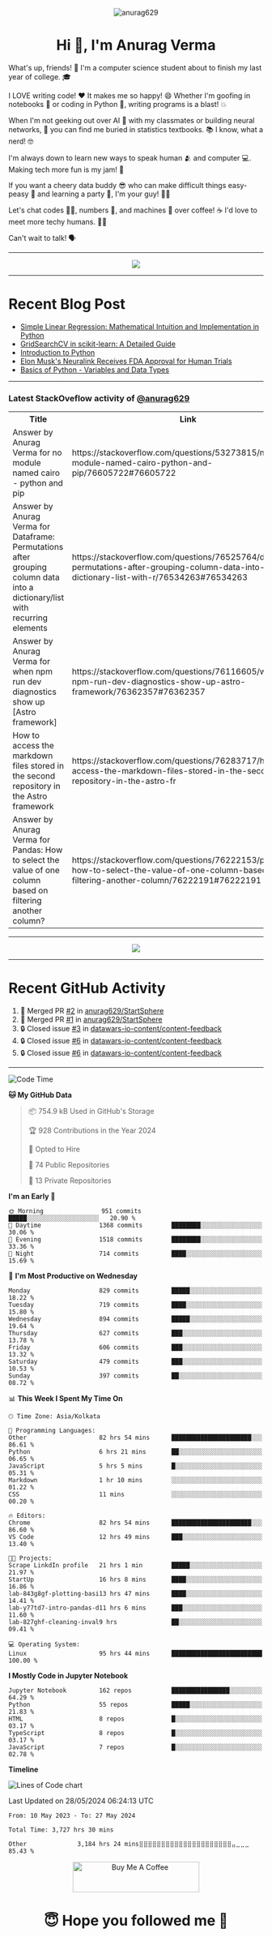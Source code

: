 

<p align="center"> <img src="https://komarev.com/ghpvc/?username=anurag629&label=Profile%20views&color=0e75b6&style=flat" alt="anurag629" /> </p>

<h1 align="center">Hi 👋, I'm Anurag Verma</h1>

What's up, friends! 👋 I'm a computer science student about to finish my last year of college. 🎓

I LOVE writing code! ❤️ It makes me so happy! 😄 Whether I'm goofing in notebooks 📓 or coding in Python 🐍, writing programs is a blast! 💥

When I'm not geeking out over AI 🤖 with my classmates or building neural networks, 🧠 you can find me buried in statistics textbooks. 📚 I know, what a nerd! 🤓

I'm always down to learn new ways to speak human 🫂 and computer 💻. Making tech more fun is my jam! 🍇

If you want a cheery data buddy 😎 who can make difficult things easy-peasy 🥝 and learning a party 🎉, I'm your guy! 🙋‍♂️

Let's chat codes 👨‍💻, numbers 🧮, and machines 🤖 over coffee! ☕ I'd love to meet more techy humans. 💁‍♂️

Can't wait to talk! 🗣️

---

<p align="center">
  <img src="https://spotify-github-profile.vercel.app/api/view.svg?uid=mwvywke3fo2gajpenodnmobfh&cover_image=true&theme=default&show_offline=false&background_color=121212&interchange=false&bar_color=53b14f&bar_color_cover=true">
</p>

---

# Recent Blog Post

<!-- BLOG-POST-LIST:START -->
- [Simple Linear Regression: Mathematical Intuition and Implementation in Python](https://codercops.tech/blog/machine-learning-algorithms/simple-linear-regression-mathematical-intuation)
- [GridSearchCV in scikit-learn: A Detailed Guide](https://codercops.tech/blog/gridsearchcv-in-scikit-learn-a-detailed-guide)
- [Introduction to Python](https://codercops.tech/blog/python-tutorial/introduction-to-python)
- [Elon Musk&#39;s Neuralink Receives FDA Approval for Human Trials](https://codercops.tech/blog/elon-musks-neuralink-receives-fda-approval-for-human-trials)
- [Basics of Python - Variables and Data Types](https://codercops.tech/blog/python-basics-of-python-variables-and-data-types)
<!-- BLOG-POST-LIST:END -->

---

### Latest StackOveflow activity of [@anurag629](https://github.com/anurag629)
<table>
  <tr><th>Title</th><th>Link</th></tr>
  <!-- STACKOVERFLOW:START --><tr><td>Answer by Anurag Verma for no module named cairo - python and pip</td><td>https://stackoverflow.com/questions/53273815/no-module-named-cairo-python-and-pip/76605722#76605722</td></tr><tr><td>Answer by Anurag Verma for Dataframe: Permutations after grouping column data into a dictionary/list with recurring elements</td><td>https://stackoverflow.com/questions/76525764/dataframe-permutations-after-grouping-column-data-into-a-dictionary-list-with-r/76534263#76534263</td></tr><tr><td>Answer by Anurag Verma for when npm run dev diagnostics show up [Astro framework]</td><td>https://stackoverflow.com/questions/76116605/when-npm-run-dev-diagnostics-show-up-astro-framework/76362357#76362357</td></tr><tr><td>How to access the markdown files stored in the second repository in the Astro framework</td><td>https://stackoverflow.com/questions/76283717/how-to-access-the-markdown-files-stored-in-the-second-repository-in-the-astro-fr</td></tr><tr><td>Answer by Anurag Verma for Pandas: How to select the value of one column based on filtering another column?</td><td>https://stackoverflow.com/questions/76222153/pandas-how-to-select-the-value-of-one-column-based-on-filtering-another-column/76222191#76222191</td></tr><!-- STACKOVERFLOW:END -->
</table>

---

<p align="center">
  <img alig src="https://github-profile-trophy.vercel.app/?username=anurag629&theme=onedark&column=-1" />
</p>

---

# Recent GitHub Activity
<!--START_SECTION:activity-->
1. 🎉 Merged PR [#2](https://github.com/anurag629/StartSphere/pull/2) in [anurag629/StartSphere](https://github.com/anurag629/StartSphere)
2. 🎉 Merged PR [#1](https://github.com/anurag629/StartSphere/pull/1) in [anurag629/StartSphere](https://github.com/anurag629/StartSphere)
3. 🔒 Closed issue [#3](https://github.com/datawars-io-content/content-feedback/issues/3) in [datawars-io-content/content-feedback](https://github.com/datawars-io-content/content-feedback)
4. 🔒 Closed issue [#6](https://github.com/datawars-io-content/content-feedback/issues/6) in [datawars-io-content/content-feedback](https://github.com/datawars-io-content/content-feedback)
5. 🔒 Closed issue [#6](https://github.com/datawars-io-content/content-feedback/issues/6) in [datawars-io-content/content-feedback](https://github.com/datawars-io-content/content-feedback)
<!--END_SECTION:activity-->

---

<!--START_SECTION:waka-->
![Code Time](http://img.shields.io/badge/Code%20Time-3%2C731%20hrs%2025%20mins-blue)

**🐱 My GitHub Data** 

> 📦 754.9 kB Used in GitHub's Storage 
 > 
> 🏆 928 Contributions in the Year 2024
 > 
> 💼 Opted to Hire
 > 
> 📜 74 Public Repositories 
 > 
> 🔑 13 Private Repositories 
 > 
**I'm an Early 🐤** 

```text
🌞 Morning                951 commits         █████░░░░░░░░░░░░░░░░░░░░   20.90 % 
🌆 Daytime                1368 commits        ████████░░░░░░░░░░░░░░░░░   30.06 % 
🌃 Evening                1518 commits        ████████░░░░░░░░░░░░░░░░░   33.36 % 
🌙 Night                  714 commits         ████░░░░░░░░░░░░░░░░░░░░░   15.69 % 
```
📅 **I'm Most Productive on Wednesday** 

```text
Monday                   829 commits         █████░░░░░░░░░░░░░░░░░░░░   18.22 % 
Tuesday                  719 commits         ████░░░░░░░░░░░░░░░░░░░░░   15.80 % 
Wednesday                894 commits         █████░░░░░░░░░░░░░░░░░░░░   19.64 % 
Thursday                 627 commits         ███░░░░░░░░░░░░░░░░░░░░░░   13.78 % 
Friday                   606 commits         ███░░░░░░░░░░░░░░░░░░░░░░   13.32 % 
Saturday                 479 commits         ███░░░░░░░░░░░░░░░░░░░░░░   10.53 % 
Sunday                   397 commits         ██░░░░░░░░░░░░░░░░░░░░░░░   08.72 % 
```


📊 **This Week I Spent My Time On** 

```text
🕑︎ Time Zone: Asia/Kolkata

💬 Programming Languages: 
Other                    82 hrs 54 mins      ██████████████████████░░░   86.61 % 
Python                   6 hrs 21 mins       ██░░░░░░░░░░░░░░░░░░░░░░░   06.65 % 
JavaScript               5 hrs 5 mins        █░░░░░░░░░░░░░░░░░░░░░░░░   05.31 % 
Markdown                 1 hr 10 mins        ░░░░░░░░░░░░░░░░░░░░░░░░░   01.22 % 
CSS                      11 mins             ░░░░░░░░░░░░░░░░░░░░░░░░░   00.20 % 

🔥 Editors: 
Chrome                   82 hrs 54 mins      ██████████████████████░░░   86.60 % 
VS Code                  12 hrs 49 mins      ███░░░░░░░░░░░░░░░░░░░░░░   13.40 % 

🐱‍💻 Projects: 
Scrape LinkdIn profile   21 hrs 1 min        █████░░░░░░░░░░░░░░░░░░░░   21.97 % 
StartUp                  16 hrs 8 mins       ████░░░░░░░░░░░░░░░░░░░░░   16.86 % 
lab-843g8gf-plotting-basi13 hrs 47 mins      ████░░░░░░░░░░░░░░░░░░░░░   14.41 % 
lab-y77td7-intro-pandas-d11 hrs 6 mins       ███░░░░░░░░░░░░░░░░░░░░░░   11.60 % 
lab-827ghf-cleaning-inval9 hrs               ██░░░░░░░░░░░░░░░░░░░░░░░   09.41 % 

💻 Operating System: 
Linux                    95 hrs 44 mins      █████████████████████████   100.00 % 
```

**I Mostly Code in Jupyter Notebook** 

```text
Jupyter Notebook         162 repos           ████████████████░░░░░░░░░   64.29 % 
Python                   55 repos            █████░░░░░░░░░░░░░░░░░░░░   21.83 % 
HTML                     8 repos             █░░░░░░░░░░░░░░░░░░░░░░░░   03.17 % 
TypeScript               8 repos             █░░░░░░░░░░░░░░░░░░░░░░░░   03.17 % 
JavaScript               7 repos             █░░░░░░░░░░░░░░░░░░░░░░░░   02.78 % 
```



**Timeline**

![Lines of Code chart](https://raw.githubusercontent.com/anurag629/anurag629/main/assets/bar_graph.png)


 Last Updated on 28/05/2024 06:24:13 UTC
<!--END_SECTION:waka-->

<!--START_SECTION:waka-simple-->

```text
From: 10 May 2023 - To: 27 May 2024

Total Time: 3,727 hrs 30 mins

Other              3,184 hrs 24 mins⣿⣿⣿⣿⣿⣿⣿⣿⣿⣿⣿⣿⣿⣿⣿⣿⣿⣿⣿⣿⣿⣤⣀⣀⣀   85.43 %
```

<!--END_SECTION:waka-simple-->

<p align="center"> 
<a href="https://www.buymeacoffee.com/anurag629" target="_blank"><img src="https://cdn.buymeacoffee.com/buttons/default-orange.png" alt="Buy Me A Coffee" height="60" width="250"></a>
</p>


<h1 align="center"> 😇 Hope you followed me 🥰  </h1>
